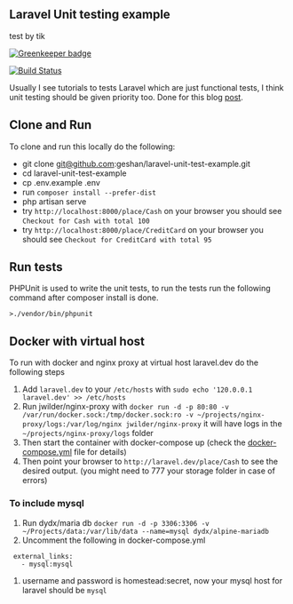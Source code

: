 ## Laravel Unit testing example
test by tik

[![Greenkeeper badge](https://badges.greenkeeper.io/geshan/laravel-unit-test-example.svg)](https://greenkeeper.io/)

[![Build Status](https://travis-ci.org/geshan/laravel-unit-test-example.svg?branch=master)](https://travis-ci.org/geshan/laravel-unit-test-example)

Usually I see tutorials to tests Laravel which are just functional tests, I think unit testing should be given priority too. Done for this blog [post](http://bit.ly/laravel-unit-test).

## Clone and Run

To clone and run this locally do the following:

* git clone git@github.com:geshan/laravel-unit-test-example.git
* cd laravel-unit-test-example
* cp .env.example .env
* run `composer install --prefer-dist`
* php artisan serve
* try `http://localhost:8000/place/Cash` on your browser you should see `Checkout for Cash with total 100`
* try `http://localhost:8000/place/CreditCard` on your browser you should see `Checkout for CreditCard with total 95`

## Run tests

PHPUnit is used to write the unit tests, to run the tests run the following command after composer install is done.

```
>./vendor/bin/phpunit
```

## Docker with virtual host

To run with docker and nginx proxy at virtual host laravel.dev do the following steps

1. Add `laravel.dev` to your `/etc/hosts` with `sudo echo '120.0.0.1 laravel.dev' >> /etc/hosts`
1. Run jwilder/nginx-proxy with `docker run -d -p 80:80 -v /var/run/docker.sock:/tmp/docker.sock:ro -v ~/projects/nginx-proxy/logs:/var/log/nginx jwilder/nginx-proxy` it will have logs in the `~/projects/nginx-proxy/logs` folder
1. Then start the container with docker-compose up (check the [docker-compose.yml](/docker-compose.yml) file for details)
1. Then point your browser to `http://laravel.dev/place/Cash` to see the desired output. (you might need to 777 your storage folder
  in case of errors)

### To include mysql

1. Run dydx/maria db `docker run -d -p 3306:3306 -v ~/Projects/data:/var/lib/data --name=mysql dydx/alpine-mariadb`
1. Uncomment the following in docker-compose.yml
```
 external_links:
   - mysql:mysql
```
1. username and password is homestead:secret, now your mysql host for laravel should be `mysql`
